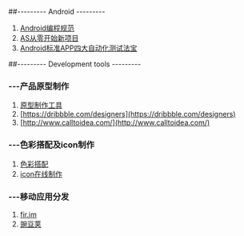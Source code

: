 ##--------- Android ---------
 1. [Android编程规范](http://www.jianshu.com/p/fbf9ea4b9d76#rd)
 2. [AS从零开始新项目](http://blog.zhaiyifan.cn/categories/Android-Project-From-0/)
 3. [Android标准APP四大自动化测试法宝](http://www.itnose.net/detail/6635946.html)
 
##--------- Development tools ---------
### ---产品原型制作
 1. [原型制作工具]( http://www.sketchapp.com/)
 2. [https://dribbble.com/designers](https://dribbble.com/designers)
 3. [http://www.calltoidea.com/](http://www.calltoidea.com/) 

### ---色彩搭配及icon制作
 1. [色彩搭配](http://www.colorhunt.co/)
 2. [icon在线制作](https://romannurik.github.io/AndroidAssetStudio/icons-launcher.html) 

### ---移动应用分发
 1. [fir.im](http://fir.im/)
 2. [豌豆荚](http://developer.wandoujia.com/)

 
 

